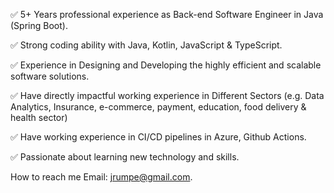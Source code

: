 ✅ 5+ Years professional experience as Back-end Software Engineer in Java (Spring Boot).

✅ Strong coding ability with Java,  Kotlin, JavaScript & TypeScript.

✅ Experience in Designing and Developing the highly efficient and scalable software solutions.

✅ Have directly impactful working experience in Different Sectors (e.g. Data Analytics, Insurance, e-commerce, payment, education, food delivery & health sector)

✅ Have working experience in CI/CD pipelines in Azure, Github Actions.

✅ Passionate about learning new technology and skills.

How to reach me Email: jrumpe@gmail.com.
